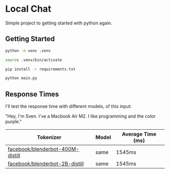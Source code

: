 # Local Chat

Simple project to getting started with python again.

## Getting Started

```bash
python -m venv .venv
```

```bash
source .venv/bin/activate
```

```bash
pip install -r requirements.txt
```

```bash
python main.py
```

## Response Times

I'll test the response time with different models, of this input:

"Hey, I'm Sven. I've a Macbook Air M2. I like programming and the color purple."

| Tokenizer | Model | Average Time (ms) |
|-----------|-------|-------------------|
| [facebook/blenderbot-400M-distill](https://huggingface.co/facebook/blenderbot-400M-distill) | same | 1545ms |
| [facebook/blenderbot-2B-distill](https://huggingface.co/facebook/blenderbot-2B-distill) | same | 1545ms |